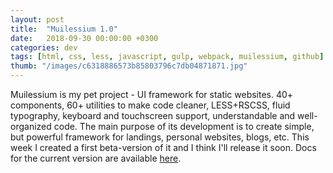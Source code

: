```yaml
---
layout: post
title:  "Muilessium 1.0"
date:   2018-09-30 00:00:00 +0300
categories: dev
tags: [html, css, less, javascript, gulp, webpack, muilessium, github]
thumb: "/images/c6318886573b85803796c7db04871871.jpg"
---
```


Muilessium is my pet project - UI framework for static websites. 40+ components, 60+ utilities to make code cleaner, LESS+RSCSS, fluid typography, keyboard and touchscreen support, understandable and well-organized code. The main purpose of its development is to create simple, but powerful framework for landings, personal websites, blogs, etc. This week I created a first beta-version of it and I think I'll release it soon. Docs for the current version are available <a href='https://sfi0zy.github.io/muilessium/'>here</a>.
